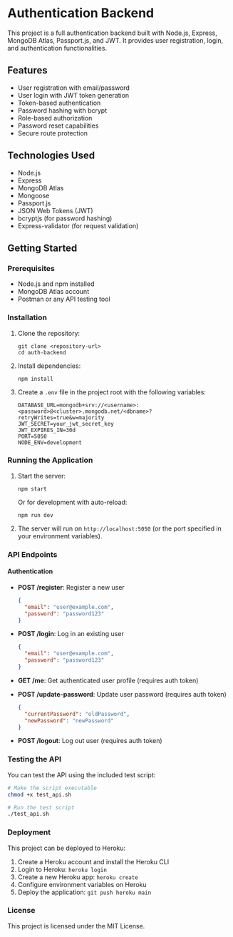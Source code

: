 # Authentication Backend

This project is a full authentication backend built with Node.js, Express, MongoDB Atlas, Passport.js, and JWT. It provides user registration, login, and authentication functionalities.

## Features

- User registration with email/password
- User login with JWT token generation
- Token-based authentication
- Password hashing with bcrypt
- Role-based authorization
- Password reset capabilities
- Secure route protection

## Technologies Used

- Node.js
- Express
- MongoDB Atlas
- Mongoose
- Passport.js
- JSON Web Tokens (JWT)
- bcryptjs (for password hashing)
- Express-validator (for request validation)

## Getting Started

### Prerequisites

- Node.js and npm installed
- MongoDB Atlas account
- Postman or any API testing tool

### Installation

1. Clone the repository:
   ```
   git clone <repository-url>
   cd auth-backend
   ```

2. Install dependencies:
   ```
   npm install
   ```

3. Create a `.env` file in the project root with the following variables:
   ```
   DATABASE_URL=mongodb+srv://<username>:<password>@<cluster>.mongodb.net/<dbname>?retryWrites=true&w=majority
   JWT_SECRET=your_jwt_secret_key
   JWT_EXPIRES_IN=30d
   PORT=5050
   NODE_ENV=development
   ```

### Running the Application

1. Start the server:
   ```
   npm start
   ```
   
   Or for development with auto-reload:
   ```
   npm run dev
   ```

2. The server will run on `http://localhost:5050` (or the port specified in your environment variables).

### API Endpoints

#### Authentication
- **POST /register**: Register a new user
  ```json
  {
    "email": "user@example.com",
    "password": "password123"
  }
  ```

- **POST /login**: Log in an existing user
  ```json
  {
    "email": "user@example.com",
    "password": "password123"
  }
  ```

- **GET /me**: Get authenticated user profile (requires auth token)

- **POST /update-password**: Update user password (requires auth token)
  ```json
  {
    "currentPassword": "oldPassword",
    "newPassword": "newPassword"
  }
  ```

- **POST /logout**: Log out user (requires auth token)

### Testing the API

You can test the API using the included test script:

```bash
# Make the script executable
chmod +x test_api.sh

# Run the test script
./test_api.sh
```

### Deployment

This project can be deployed to Heroku:

1. Create a Heroku account and install the Heroku CLI
2. Login to Heroku: `heroku login`
3. Create a new Heroku app: `heroku create`
4. Configure environment variables on Heroku
5. Deploy the application: `git push heroku main`

### License

This project is licensed under the MIT License.
